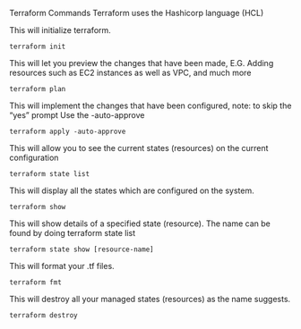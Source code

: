 Terraform Commands
Terraform uses the Hashicorp language (HCL)

This will initialize terraform.
```
terraform init
```


This will let you preview the changes that have been made, E.G. Adding resources such as EC2 instances as well as VPC, and much more
```
terraform plan
```

This will implement the changes that have been configured, note: to skip the “yes” prompt Use the -auto-approve
```
terraform apply -auto-approve
```

This will allow you to see the current states (resources) on the current configuration 
```
terraform state list
```


This will display all the states which are configured on the system.
```
terraform show
```

This will show details of a specified state (resource). The name can be found by doing terraform state list
```
terraform state show [resource-name] 
```

This will format your .tf files.
```
terraform fmt 
```

This will destroy all your managed states (resources) as the name suggests.
```
terraform destroy 
```



